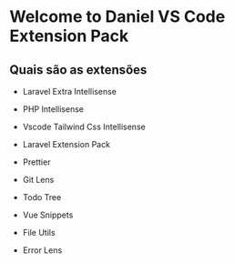 # Welcome to Daniel VS Code Extension Pack

## Quais são as extensões

- Laravel Extra Intellisense

- PHP Intellisense

- Vscode Tailwind Css Intellisense

- Laravel Extension Pack

- Prettier

- Git Lens

- Todo Tree

- Vue Snippets

- File Utils

- Error Lens
